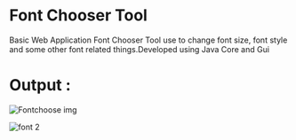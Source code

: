 # Font Chooser Tool
 Basic Web Application Font Chooser Tool use to change font size, font style and some other font related things.Developed using Java Core and Gui

# Output :
 
 ![Fontchoose img](https://user-images.githubusercontent.com/119694623/205687707-7b9d4bed-629f-4347-be3c-951846090ac8.png)

![font 2](https://user-images.githubusercontent.com/119694623/205687731-68ea019c-596a-49dd-b127-b247071d177a.png)

